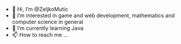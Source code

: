 - 👋 Hi, I’m @ZeljkoMutic
- 👀 I’m interested in game and web development, mathematics and computer science in general
- 🌱 I’m currently learning Java
- 📫 How to reach me ...

<!---
ZeljkoMutic/ZeljkoMutic is a ✨ special ✨ repository because its `README.md` (this file) appears on your GitHub profile.
You can click the Preview link to take a look at your changes.
--->
